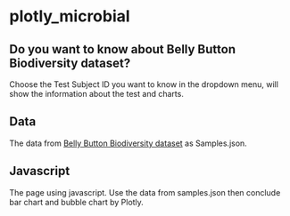 # plotly_microbial

## Do you want to know about Belly Button Biodiversity dataset?
Choose the Test Subject ID you want to know in the dropdown menu, will show the information about the test and charts. 

## Data
The data from [Belly Button Biodiversity dataset](http://robdunnlab.com/projects/belly-button-biodiversity/) as Samples.json.
## Javascript 
The page using javascript. Use the data from samples.json then conclude bar chart and bubble chart by Plotly. 
